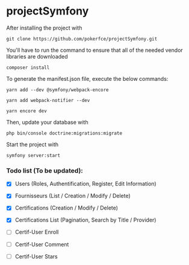 # projectSymfony


After installing the project with

```
git clone https://github.com/pokerfce/projectSymfony.git
```

You'll have to run the command to ensure that all of the needed vendor libraries are downloaded

```
composer install 
```

To generate the manifest.json file, execute the below commands:

```
yarn add --dev @symfony/webpack-encore

yarn add webpack-notifier --dev

yarn encore dev
```

Then, update your database with 

```
php bin/console doctrine:migrations:migrate
```

Start the project with

```
symfony server:start
```


### Todo list (To be updated): 

- [X] Users (Roles, Authentification, Register, Edit Information)
- [X] Fournisseurs (List / Creation / Modify / Delete)
- [X] Certifications (Creation / Modify / Delete)
- [X] Certifications List (Pagination, Search by Title / Provider)

- [ ] Certif-User Enroll
- [ ] Certif-User Comment
- [ ] Certif-User Stars
